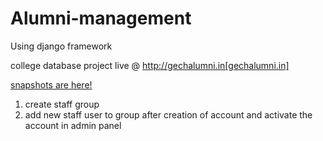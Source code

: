 # Alumni-management
Using django framework

college database project
live @ http://gechalumni.in[gechalumni.in]

[snapshots are here!](https://github.com/ajykumr/Alumni-management/blob/main/snapshots)


1. create staff group
2. add new staff user to group after creation of account and activate the account in admin panel
